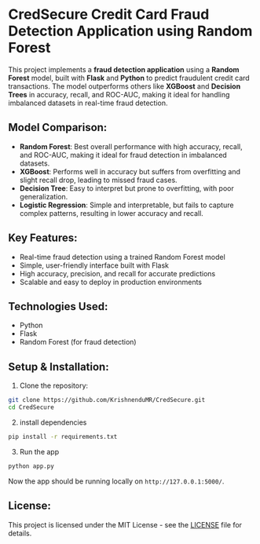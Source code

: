 # CredSecure Credit Card Fraud Detection Application using Random Forest

This project implements a **fraud detection application** using a **Random Forest** model, built with **Flask** and **Python** to predict fraudulent credit card transactions. The model outperforms others like **XGBoost** and **Decision Trees** in accuracy, recall, and ROC-AUC, making it ideal for handling imbalanced datasets in real-time fraud detection.

## Model Comparison:
- **Random Forest**: Best overall performance with high accuracy, recall, and ROC-AUC, making it ideal for fraud detection in imbalanced datasets.
- **XGBoost**: Performs well in accuracy but suffers from overfitting and slight recall drop, leading to missed fraud cases.
- **Decision Tree**: Easy to interpret but prone to overfitting, with poor generalization.
- **Logistic Regression**: Simple and interpretable, but fails to capture complex patterns, resulting in lower accuracy and recall.

## Key Features:
- Real-time fraud detection using a trained Random Forest model
- Simple, user-friendly interface built with Flask
- High accuracy, precision, and recall for accurate predictions
- Scalable and easy to deploy in production environments

## Technologies Used:
- Python
- Flask
- Random Forest (for fraud detection)

## Setup & Installation:
1. Clone the repository:
``` bash
git clone https://github.com/KrishnenduMR/CredSecure.git
cd CredSecure
```
2. install dependencies
``` bash
pip install -r requirements.txt
```
3. Run the app
``` bash
python app.py
```
Now the app should be running locally on `http://127.0.0.1:5000/`.

## License:
This project is licensed under the MIT License - see the [LICENSE](LICENSE) file for details.
